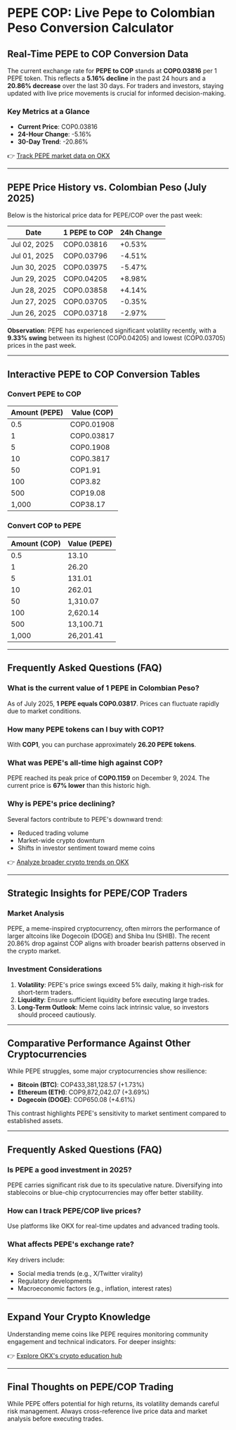 # PEPE COP: Live Pepe to Colombian Peso Conversion Calculator  

## Real-Time PEPE to COP Conversion Data  

The current exchange rate for **PEPE to COP** stands at **COP0.03816** per 1 PEPE token. This reflects a **5.16% decline** in the past 24 hours and a **20.86% decrease** over the last 30 days. For traders and investors, staying updated with live price movements is crucial for informed decision-making.  

### Key Metrics at a Glance  
- **Current Price**: COP0.03816  
- **24-Hour Change**: -5.16%  
- **30-Day Trend**: -20.86%  

👉 [Track PEPE market data on OKX](https://bit.ly/okx-bonus)  

---

## PEPE Price History vs. Colombian Peso (July 2025)  

Below is the historical price data for PEPE/COP over the past week:  

| Date       | 1 PEPE to COP | 24h Change |  
|------------|---------------|------------|  
| Jul 02, 2025 | COP0.03816    | +0.53%     |  
| Jul 01, 2025 | COP0.03796    | -4.51%     |  
| Jun 30, 2025 | COP0.03975    | -5.47%     |  
| Jun 29, 2025 | COP0.04205    | +8.98%     |  
| Jun 28, 2025 | COP0.03858    | +4.14%     |  
| Jun 27, 2025 | COP0.03705    | -0.35%     |  
| Jun 26, 2025 | COP0.03718    | -2.97%     |  

**Observation**: PEPE has experienced significant volatility recently, with a **9.33% swing** between its highest (COP0.04205) and lowest (COP0.03705) prices in the past week.  

---

## Interactive PEPE to COP Conversion Tables  

### Convert PEPE to COP  
| Amount (PEPE) | Value (COP) |  
|---------------|-------------|  
| 0.5           | COP0.01908  |  
| 1             | COP0.03817  |  
| 5             | COP0.1908   |  
| 10            | COP0.3817   |  
| 50            | COP1.91     |  
| 100           | COP3.82     |  
| 500           | COP19.08    |  
| 1,000         | COP38.17    |  

### Convert COP to PEPE  
| Amount (COP) | Value (PEPE) |  
|--------------|--------------|  
| 0.5          | 13.10        |  
| 1            | 26.20        |  
| 5            | 131.01       |  
| 10           | 262.01       |  
| 50           | 1,310.07     |  
| 100          | 2,620.14     |  
| 500          | 13,100.71    |  
| 1,000        | 26,201.41    |  

---

## Frequently Asked Questions (FAQ)  

### **What is the current value of 1 PEPE in Colombian Peso?**  
As of July 2025, **1 PEPE equals COP0.03817**. Prices can fluctuate rapidly due to market conditions.  

### **How many PEPE tokens can I buy with COP1?**  
With **COP1**, you can purchase approximately **26.20 PEPE tokens**.  

### **What was PEPE's all-time high against COP?**  
PEPE reached its peak price of **COP0.1159** on December 9, 2024. The current price is **67% lower** than this historic high.  

### **Why is PEPE's price declining?**  
Several factors contribute to PEPE's downward trend:  
- Reduced trading volume  
- Market-wide crypto downturn  
- Shifts in investor sentiment toward meme coins  

👉 [Analyze broader crypto trends on OKX](https://bit.ly/okx-bonus)  

---

## Strategic Insights for PEPE/COP Traders  

### **Market Analysis**  
PEPE, a meme-inspired cryptocurrency, often mirrors the performance of larger altcoins like Dogecoin (DOGE) and Shiba Inu (SHIB). The recent 20.86% drop against COP aligns with broader bearish patterns observed in the crypto market.  

### **Investment Considerations**  
1. **Volatility**: PEPE's price swings exceed 5% daily, making it high-risk for short-term traders.  
2. **Liquidity**: Ensure sufficient liquidity before executing large trades.  
3. **Long-Term Outlook**: Meme coins lack intrinsic value, so investors should proceed cautiously.  

---

## Comparative Performance Against Other Cryptocurrencies  

While PEPE struggles, some major cryptocurrencies show resilience:  
- **Bitcoin (BTC)**: COP433,381,128.57 (+1.73%)  
- **Ethereum (ETH)**: COP9,872,042.07 (+3.69%)  
- **Dogecoin (DOGE)**: COP650.08 (+4.61%)  

This contrast highlights PEPE's sensitivity to market sentiment compared to established assets.  

---

## Frequently Asked Questions (FAQ)  

### **Is PEPE a good investment in 2025?**  
PEPE carries significant risk due to its speculative nature. Diversifying into stablecoins or blue-chip cryptocurrencies may offer better stability.  

### **How can I track PEPE/COP live prices?**  
Use platforms like OKX for real-time updates and advanced trading tools.  

### **What affects PEPE's exchange rate?**  
Key drivers include:  
- Social media trends (e.g., X/Twitter virality)  
- Regulatory developments  
- Macroeconomic factors (e.g., inflation, interest rates)  

---

## Expand Your Crypto Knowledge  

Understanding meme coins like PEPE requires monitoring community engagement and technical indicators. For deeper insights:  

👉 [Explore OKX's crypto education hub](https://bit.ly/okx-bonus)  

---

## Final Thoughts on PEPE/COP Trading  

While PEPE offers potential for high returns, its volatility demands careful risk management. Always cross-reference live price data and market analysis before executing trades.  
